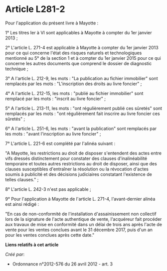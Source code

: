 # Article L281-2

Pour l'application du présent livre à Mayotte : 

1° Les titres Ier à VI sont applicables à Mayotte à compter du 1er janvier 2013 ; 

2° L'article L. 271-4 est applicable à Mayotte à compter du 1er janvier 2013 pour ce qui concerne l'état des risques naturels
et technologiques mentionné au 5° de la section 1 et à compter du 1er janvier 2015 pour ce qui concerne les autres documents
que comprend le dossier de diagnostic technique ; 

3° A l'article L. 212-9, les mots : "La publication au fichier immobilier" sont remplacés par les mots : "L'inscription des
droits au livre foncier" ; 

4° A l'article L. 212-15, les mots : "publié au fichier immobilier" sont remplacé par les mots : "inscrit au livre
foncier" ; 

5° A l'article L. 213-11, les mots : "ont régulièrement publié ces sûretés" sont remplacés par les mots : "ont régulièrement
fait inscrire au livre foncier ces sûretés" ; 

6° A l'article L. 251-6, les mots : "avant la publication" sont remplacés par les mots : "avant l'inscription au livre
foncier" ; 

7° L'article L. 221-6 est complété par l'alinéa suivant : 

"A Mayotte, les restrictions au droit de disposer s'entendent des actes entre vifs dressés distinctement pour constater des
clauses d'inalinéabilité temporaire et toutes autres restrictions au droit de disposer, ainsi que des clauses susceptibles
d'entraîner la résolution ou la révocation d'actes soumis à publicité et des décisions judiciaires constatant l'existence de
telles clauses." ; 

8° L'article L. 242-3 n'est pas applicable ; 

9° Pour l'application à Mayotte de l'article L. 271-4, l'avant-dernier alinéa est ainsi rédigé : 

"En cas de non-conformité de l'installation d'assainissement non collectif lors de la signature de l'acte authentique de
vente, l'acquéreur fait procéder aux travaux de mise en conformité dans un délai de trois ans après l'acte de vente pour les
ventes conclues avant le 31 décembre 2017, puis d'un an pour les ventes conclues après cette date."

**Liens relatifs à cet article**

_Créé par_:

  - Ordonnance n°2012-576 du 26 avril 2012 - art. 3
